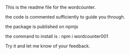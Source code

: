 This is the readme file for the wordcounter.

the code is commented sufficiently to guide you through.

the package is published on npmjs

the command to install is : npm i wordcounter001

Try it and let me know of your feedback.
